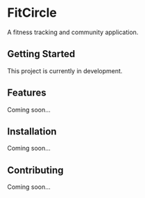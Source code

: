 # FitCircle

A fitness tracking and community application.

## Getting Started

This project is currently in development.

## Features

Coming soon...

## Installation

Coming soon...

## Contributing

Coming soon...